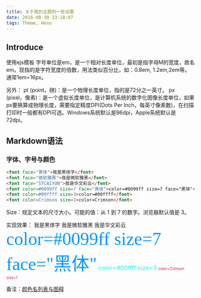 ```yaml
---
title: 关于我的主题的一些设置
date: 2016-08-30 23:18:07
tags: Theme, Hexo
---
```


## Introduce
使用ejs模板
字号单位是em，是一个相对长度单位，最初是指字母M的宽度，故名em。现指的是字符宽度的倍数，用法类似百分比，如：0.8em, 1.2em,2em等。通常1em=16px。

另外：
pt (point，磅)：是一个物理长度单位，指的是72分之一英寸。
px (pixel，像素)：是一个虚拟长度单位，是计算机系统的数字化图像长度单位，如果px要换算成物理长度，需要指定精度DPI(Dots Per Inch，每英寸像素数)，在扫描打印时一般都有DPI可选。Windows系统默认是96dpi，Apple系统默认是72dpi。


## Markdown语法
### 字体、字号与颜色
```html
<font face="黑体">我是黑体字</font>
<font face="微软雅黑">我是微软雅黑</font>
<font face="STCAIYUN">我是华文彩云</font>
<font color=#0099ff size=7 face="黑体">color=#0099ff size=7 face="黑体"</font>
<font color=#00ffff size=3>color=#00ffff</font>
<font color=Crimson size=1>color=Crimson</font>
```
Size：规定文本的尺寸大小。可能的值：从 1 到 7 的数字。浏览器默认值是 3。

实现效果：
<font face="黑体">我是黑体字</font>
<font face="微软雅黑">我是微软雅黑</font>
<font face="STCAIYUN">我是华文彩云</font>
<font color=#0099ff size=7 face="黑体">color=#0099ff size=7 face="黑体"</font>
<font color=#00ffff size=3>color=#00ffff size=3</font>
<font color=Crimson size=1>color=Crimson size=1</font>

备注：[颜色名列表与图释](http://blog.csdn.net/testcs_dn/article/details/45719357)
